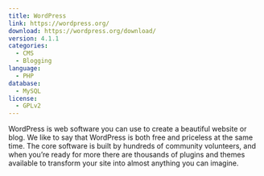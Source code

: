 ```yaml
---
title: WordPress
link: https://wordpress.org/
download: https://wordpress.org/download/
version: 4.1.1
categories:
  - CMS
  - Blogging
language:
  - PHP
database:
  - MySQL
license:
  - GPLv2
---
```

WordPress is web software you can use to create a beautiful website or blog. We like to say that WordPress is both free and priceless at the same time.
The core software is built by hundreds of community volunteers, and when you’re ready for more there are thousands of plugins and themes available to transform your site into almost anything you can imagine.